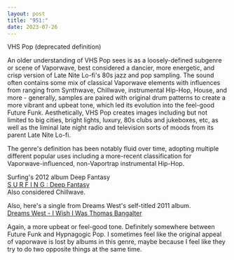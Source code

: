 ```yaml
---
layout: post
title: "951:"
date: 2023-07-26
---
```


VHS Pop (deprecated definition)

An older understanding of VHS Pop sees is as a loosely-defined subgenre or scene of Vaporwave, best considered a dancier, more energetic, and crisp version of Late Nite Lo-fi's 80s jazz and pop sampling. The sound often contains some mix of classical Vaporwave elements with influences from ranging from Synthwave, Chillwave, instrumental Hip-Hop, House, and more \- generally, samples are paired with original drum patterns to create a more vibrant and upbeat tone, which led its evolution into the feel-good Future Funk.  Aesthetically, VHS Pop creates images including but not limited to big cities, bright lights, luxury, 80s clubs and jukeboxes, etc, as well as the liminal late night radio and television sorts of moods from its parent Late Nite Lo-fi.

The genre's definition has been notably fluid over time, adopting multiple different popular uses including a more-recent classification for Vaporwave-influenced, non-Vaportrap instrumental Hip-Hop.  
   
Surfing's 2012 album Deep Fantasy  
[S U R F I N G : Deep Fantasy](https://youtu.be/sPRa6IDMxD8)  
Also considered Chillwave.

Also, here's a single from Dreams West's self-titled 2011 album.  
[Dreams West \- I Wish I Was Thomas Bangalter](https://youtu.be/P9zX8RHWLFQ)

Again, a more upbeat or feel-good tone. Definitely somewhere between Future Funk and Hypnagogic Pop. I sometimes feel like the original appeal of vaporwave is lost by albums in this genre, maybe because I feel like they try to do two opposite things at the same time.

